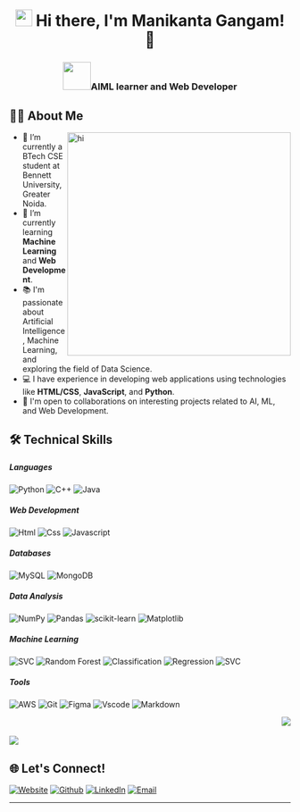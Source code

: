 <h1 align="center"><img src="https://emojis.slackmojis.com/emojis/images/1531849430/4246/blob-sunglasses.gif?1531849430" width="30"/> Hi there, I'm Manikanta Gangam! 👋</h1>
<h3 align="center"> <img src="https://media.giphy.com/media/12oufCB0MyZ1Go/giphy.gif" width="50">AIML learner and Web Developer</h3>

## 👨‍💻 About Me

<img align="right" alt="hi" width="400" src="https://media1.giphy.com/media/RbDKaczqWovIugyJmW/giphy.gif?cid=ecf05e47s1bagyqipze2940fwcu8wi70hb3377i3w6q2vvz4&ep=v1_gifs_search&rid=giphy.gif&ct=g">

- 🔭 I’m currently a BTech CSE student at Bennett University, Greater Noida.
- 🌱 I’m currently learning **Machine Learning** and **Web Development**.
- 📚 I'm passionate about Artificial Intelligence, Machine Learning, and exploring the field of Data Science.
- 💻 I have experience in developing web applications using technologies like **HTML/CSS**, **JavaScript**, and **Python**.
- 🤝 I'm open to collaborations on interesting projects related to AI, ML, and Web Development.

## 🛠️ Technical Skills

<h5>Languages</h5>

![Python](https://img.shields.io/badge/Python-FFD43B?style=flat&logo=python&logoColor=darkgreen)
![C++](https://img.shields.io/badge/C%2B%2B-00599C?style=flat&logo=c%2B%2B&logoColor=white)
![Java](https://img.shields.io/badge/Java-ED8B00?style=flat&logo=java&logoColor=white)

<h5>Web Development</h5>

![Html](https://img.shields.io/badge/HTML5-E34F26?style=flat&logo=html5&logoColor=white)
![Css](https://img.shields.io/badge/CSS3-1572B6?style=flat&logo=css3&logoColor=white)
![Javascript](https://img.shields.io/badge/JavaScript-323330?style=flat&logo=javascript&logoColor=F7DF1E)

<h5>Databases</h5>

![MySQL](https://img.shields.io/badge/MySQL-4479A1?style=flat&logo=mysql&logoColor=white)
![MongoDB](https://img.shields.io/badge/MongoDB-47A248?style=flat&logo=mongodb&logoColor=white)

<h5>Data Analysis</h5>

![NumPy](https://img.shields.io/badge/NumPy-013243?style=flat&logo=numpy&logoColor=white)
![Pandas](https://img.shields.io/badge/Pandas-150458?style=flat&logo=pandas&logoColor=white)
![scikit-learn](https://img.shields.io/badge/scikit_learn-F7931E?style=flat&logo=scikit-learn&logoColor=white)
![Matplotlib](https://img.shields.io/badge/Matplotlib-3776AB?style=flat&logo=matplotlib&logoColor=white)

<h5>Machine Learning</h5>

![SVC](https://img.shields.io/badge/SVC-FF4081?style=flat&logo=python&logoColor=white)
![Random Forest](https://img.shields.io/badge/Random_Forest-4E342E?style=flat&logo=python&logoColor=white)
![Classification](https://img.shields.io/badge/Classification-3776AB?style=flat&logo=matplotlib&logoColor=white)
![Regression](https://img.shields.io/badge/Regression-150458?style=flat&logo=pandas&logoColor=white)
![SVC](https://img.shields.io/badge/Clustering-F24E1E?style=flat&logo=python&logoColor=white)

<h5>Tools</h5>

![AWS](https://img.shields.io/badge/AWS-232F3E?style=flat&logo=amazon-aws&logoColor=white)
![Git](https://img.shields.io/badge/Git-F05032?style=flat&logo=git&logoColor=white)
![Figma](https://img.shields.io/badge/Figma-F24E1E?style=flat&logo=figma&logoColor=white)
![Vscode](https://img.shields.io/badge/Visual_Studio_Code-0078D4?style=flat&logo=visual%20studio%20code&logoColor=white)
![Markdown](https://img.shields.io/badge/Markdown-000000?style=flat&logo=markdown&logoColor=white)

<img align="right" src="https://github-readme-stats.vercel.app/api/top-langs/?username=manikantagangam">
<br></br>
<img src="https://github-readme-stats.vercel.app/api?username=manikantagangam">

## 🌐 Let's Connect!


<a href="https://manikantagangam.github.io/my-portfolio/" target="_blank"><img alt="Website" src="https://img.shields.io/badge/website-%23117AC9.svg?&style=for-the-badge&logo=google-chrome&logoColor=white" /></a>
<a href="https://github.com/manikantagangam" target="_blank"><img alt="Github" src="https://img.shields.io/badge/GitHub-%2312100E.svg?&style=for-the-badge&logo=Github&logoColor=white" /></a>
<a href="https://www.linkedin.com/in/manikantagangam" target="_blank"><img alt="LinkedIn" src="https://img.shields.io/badge/linkedin-%230077B5.svg?&style=for-the-badge&logo=linkedin&logoColor=white" /></a>
<a href="mailto:e21cseu0947@bennett.edu.in" target="_blank"><img alt="Email" src="https://img.shields.io/badge/email-%23D14836.svg?&style=for-the-badge&logo=gmail&logoColor=white" /></a>

<!-- <a href="https://manikantagangam.github.io/my-portfolio/" target="_blank"><img alt="Website" src="https://img.shields.io/badge/website-%23117AC9.svg?&style=for-the-badge&logo=google-chrome&logoColor=white" /></a>
<a href="https://medium.com/@manikantagangam" target="_blank"><img alt="Medium" src="https://img.shields.io/badge/medium-%23000000.svg?&style=for-the-badge&logo=medium&logoColor=white" /></a>
<a href="https://www.instagram.com/manikanta_gangam" target="_blank"><img alt="Instagram" src="https://img.shields.io/badge/instagram-%23E4405F.svg?&style=for-the-badge&logo=instagram&logoColor=white" /></a> -->

<hr></hr>
